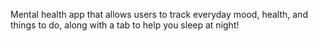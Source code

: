 Mental health app that allows users to track everyday mood, health, and things to do, along with a tab to help you sleep at night!
